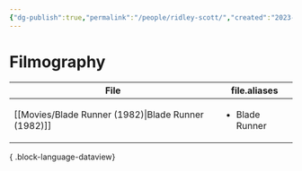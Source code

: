 ```yaml
---
{"dg-publish":true,"permalink":"/people/ridley-scott/","created":"2023-12-01","updated":"2025-03-13"}
---
```



# Filmography

| File                                                   | file.aliases                   |
| ------------------------------------------------------ | ------------------------------ |
| [[Movies/Blade Runner (1982)\|Blade Runner (1982)]] | <ul><li>Blade Runner</li></ul> |

{ .block-language-dataview}

